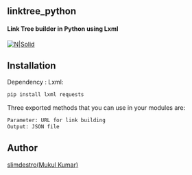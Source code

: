 ## linktree_python
#### Link Tree builder in Python using Lxml

[![N|Solid](https://upload.wikimedia.org/wikipedia/commons/thumb/c/c3/Python-logo-notext.svg/50px-Python-logo-notext.svg.png)](https://www.modcode.dev)
 
## Installation

Dependency : Lxml:

```sh
pip install lxml requests
```

Three exported methods that you can use in your modules are:

```sh
Parameter: URL for link building
Output: JSON file
```
## Author

[slimdestro(Mukul Kumar)](https://linktr.ee/slimdestro)
